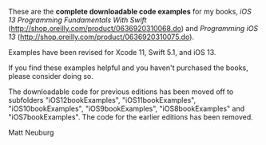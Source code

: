 
These are the **complete downloadable code examples** for my books, _iOS 13 Programming Fundamentals With Swift_ (<http://shop.oreilly.com/product/0636920310068.do>) and _Programming iOS 13_ (<http://shop.oreilly.com/product/0636920310075.do>).

Examples have been revised for Xcode 11, Swift 5.1, and iOS 13.

If you find these examples helpful and you haven't purchased the books, please consider doing so.

The downloadable code for previous editions has been moved off to subfolders "iOS12bookExamples", "iOS11bookExamples", "iOS10bookExamples", "iOS9bookExamples", "iOS8bookExamples" and "iOS7bookExamples". The code for the earlier editions has been removed.

Matt Neuburg

